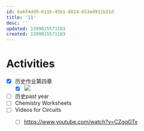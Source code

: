 ```yaml
---
id: 6a6f4dd9-611b-45b1-8814-653ed911b21d
title: '11'
desc: ''
updated: 1599815571183
created: 1599815571183
---
```

# Activities
- [x] 历史作业第四章
  - [x] ![](/assets/images/2020-09-10-14-06-00.png) 
- [ ] 历史past year
- [ ] Chemistry Worksheets
- [ ] Videos for Circuits
  - [ ] https://www.youtube.com/watch?v=CZgqGTx

